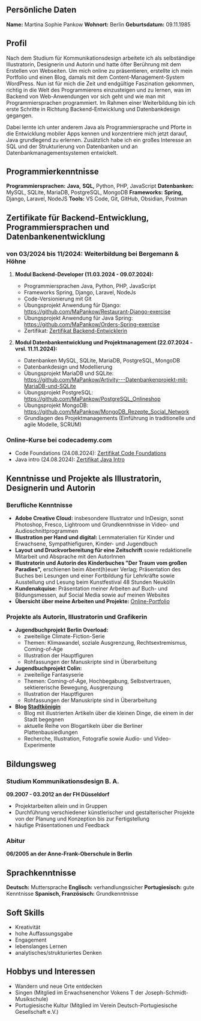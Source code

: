 ## Persönliche Daten

**Name:** Martina Sophie Pankow
**Wohnort:** Berlin
**Geburtsdatum:** 09.11.1985





## Profil
Nach dem Studium für Kommunikationsdesign arbeitete ich als selbständige Illustratorin, Designerin und Autorin und hatte öfter Berührung mit dem Erstellen von Webseiten. Um mich online zu präsentieren, erstellte ich mein Portfolio und einen Blog, damals mit dem Content-Management-System WordPress. Nun ist für mich die Zeit und endgültige Faszination gekommen, richtig in die Welt des Programmierens einzusteigen und zu lernen, was im Backend von Web-Anwendungen vor sich geht und wie man mit Programmiersprachen programmiert. Im Rahmen einer Weiterbildung bin ich erste Schritte in Richtung Backend-Entwicklung und Datenbankdesign gegangen.

Dabei lernte ich unter anderem Java als Programmiersprache und Pforte in die Entwicklung mobiler Apps kennen und konzentriere mich jetzt darauf, Java grundlegend zu erlernen. Zusätzlich habe ich ein großes Interesse an SQL und der Strukturierung von Datenbanken und an Datenbankmanagementsystemen entwickelt.

## Programmierkenntnisse
**Programmiersprachen:** **Java,** **SQL,** Python, PHP, JavaScript
**Datenbanken:** MySQL, SQLite, MariaDB, PostgreSQL, MongoDB
**Frameworks:** **Spring,** Django, Laravel, NodeJS
**Tools:** VS Code, Git, GitHub, Obsidian, Postman

## Zertifikate für Backend-Entwicklung, Programmiersprachen und Datenbankenentwicklung

### von 03/2024 bis 11/2024: Weiterbildung bei Bergemann & Höhne

1. **Modul Backend-Developer (11.03.2024 - 09.07.2024):** 
	- Programmiersprachen Java, Python, PHP, JavaScript
	- Frameworks Spring, Django, Laravel, NodeJs
	- Code-Versionierung mit Git
	- Übungsprojekt Anwendung für Django: https://github.com/MaPankow/Restaurant-Django-exercise
	- Übungsprojekt Anwendung für Java Spring: https://github.com/MaPankow/Orders-Spring-exercise
	- Zertifikat: [Zertifikat Backend-Entwicklerin](/src/Zertifikat_Backend_Bergemann_und_Hoehne.pdf)

2. **Modul Datenbankentwicklung und Projektmanagement (22.07.2024 - vrsl. 11.11.2024):**
	- Datenbanken MySQL, SQLite, MariaDB, PostgreSQL, MongoDB
	- Datenbankdesign und Modellierung
	- Übungsprojekt MariaDB und SQLite: https://github.com/MaPankow/Artivity---Datenbankenprojekt-mit-MariaDB-und-SQLite
	- Übungsprojekt PostgreSQL: https://github.com/MaPankow/PostgreSQL_Onlineshop
	- Übungsprojekt MongoDB: https://github.com/MaPankow/MongoDB_Rezepte_Social_Network
	- Grundlagen des Projektmanagements (Einführung in traditionelle und agile Modelle, SCRUM)
	

### Online-Kurse bei codecademy.com
- Code Foundations (24.08.2024): [Zertifikat Code Foundations](/src/code_foundations.pdf)
- Java intro (24.08.2024): [Zertifikat Java Intro](/src/Java_intro.pdf)


## Kenntnisse und Projekte als Illustratorin, Designerin und Autorin

### Berufliche Kenntnisse
- **Adobe Creative Cloud:** insbesondere Illustrator und InDesign, sonst Photoshop, Fresco, Lightroom und Grundkenntnisse in Video- und Audioschnittprogrammen
- **Illustration per Hand und digital:** Lernmaterialien für Kinder und Erwachsene, Sympathiefiguren, Kinder- und Jugendbuch
- **Layout und Druckvorbereitung für eine Zeitschrift** sowie redaktionelle Mitarbeit und Absprache mit den AutorInnen
- **Illustratorin und Autorin des Kinderbuches "Der Traum vom großen Paradies",** erschienen beim Abent(h)euer Verlag; Präsentation des Buches bei Lesungen und einer Fortbildung für Lehrkräfte sowie Ausstellung und Lesung beim Kunstfestival 48 Stunden Neukölln
- **Kundenakquise:** Präsentation meiner Arbeiten auf Buch- und Bildungsmessen, auf Social Media sowie auf meinen Websites
- **Übersicht über meine Arbeiten und Projekte:** [Online-Portfolio](https://www.msp-world.de/)



### Projekte als Autorin, Illustratorin und Grafikerin
- **Jugendbuchprojekt Berlin Overload:** 
	- zweiteilige Climate-Fiction-Serie
	- Themen: Klimawandel, soziale Ausgrenzung, Rechtsextremismus, Coming-of-Age
	- Illustration der Hauptfiguren
	- Rohfassungen der Manuskripte sind in Überarbeitung
- **Jugendbuchprojekt Colin:** 
	- zweiteilige Fantasyserie
	- Themen: Coming-of-Age, Hochbegabung, Selbstvertrauen, sektiererische Bewegung, Ausgrenzung
	- Illustration der Hauptfiguren
	- Rohfassungen der Manuskripte sind in Überarbeitung
- **Blog [Stadtkönigin](https://www.stadtkoenigin.de/)** 
	- Blog mit illustrierten Artikeln über die kleinen Dinge, die einem in der Stadt begegnen
	- aktuelle Reihe von Blogartikeln über die Berliner Plattenbausiedlungen
	- Recherche, Illustration, Fotografie sowie Audio- und Video-Experimente

## Bildungsweg

### Studium Kommunikationsdesign B. A.
**09.2007 - 03.2012 an der FH Düsseldorf**
- Projektarbeiten allein und in Gruppen
- Durchführung verschiedener künstlerischer und gestalterischer Projekte von der Planung und Konzeption bis zur Fertigstellung
- häufige Präsentationen und Feedback

### Abitur
**06/2005 an der Anne-Frank-Oberschule in Berlin**

## Sprachkenntnisse
**Deutsch:** Muttersprache
**Englisch:** verhandlungssicher
**Portugiesisch:** gute Kenntnisse
**Spanisch, Französisch:** Grundkenntnisse

## Soft Skills
- Kreativität
- hohe Auffassungsgabe
- Engagement
- lebenslanges Lernen
- analytisches/strukturiertes Denken

## Hobbys und Interessen
- Wandern und neue Orte entdecken
- Singen (Mitglied im Erwachsenenchor Vokens T der Joseph-Schmidt-Musikschule)
- Portugiesische Kultur (Mitglied im Verein Deutsch-Portugiesische Gesellschaft e.V.)
